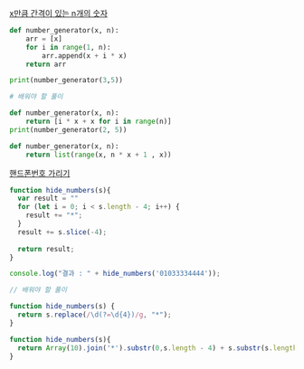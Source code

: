 [x만큼 간격이 있는 n개의 숫자](http://tryhelloworld.co.kr/challenge_codes/135)

```python
def number_generator(x, n):
    arr = [x]
    for i in range(1, n):
        arr.append(x + i * x)
    return arr

print(number_generator(3,5))

# 배워야 할 풀이

def number_generator(x, n):
    return [i * x + x for i in range(n)]
print(number_generator(2, 5))

def number_generator(x, n):
    return list(range(x, n * x + 1 , x))
```

[핸드폰번호 가리기](http://tryhelloworld.co.kr/challenge_codes/132)

```javascript
function hide_numbers(s){
  var result = ""
  for (let i = 0; i < s.length - 4; i++) {
    result += "*";
  }
  result += s.slice(-4);
  
  return result;
}

console.log("결과 : " + hide_numbers('01033334444'));

// 배워야 할 풀이

function hide_numbers(s) {
  return s.replace(/\d(?=\d{4})/g, "*");
}

function hide_numbers(s){
  return Array(10).join('*').substr(0,s.length - 4) + s.substr(s.length - 4, 4);
}
```

